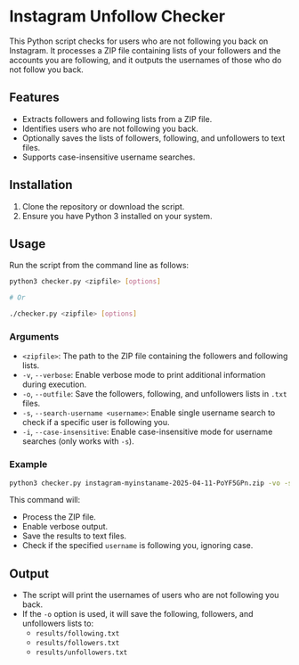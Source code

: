 # Instagram Unfollow Checker

This Python script checks for users who are not following you back on Instagram. It processes a ZIP file containing lists of your followers and the accounts you are following, and it outputs the usernames of those who do not follow you back.

## Features

- Extracts followers and following lists from a ZIP file.
- Identifies users who are not following you back.
- Optionally saves the lists of followers, following, and unfollowers to text files.
- Supports case-insensitive username searches.

## Installation

1. Clone the repository or download the script.
2. Ensure you have Python 3 installed on your system.

## Usage

Run the script from the command line as follows:

```bash
python3 checker.py <zipfile> [options]

# Or

./checker.py <zipfile> [options]
```

### Arguments

- `<zipfile>`: The path to the ZIP file containing the followers and following lists.
- `-v`, `--verbose`: Enable verbose mode to print additional information during execution.
- `-o`, `--outfile`: Save the followers, following, and unfollowers lists in `.txt` files.
- `-s`, `--search-username <username>`: Enable single username search to check if a specific user is following you.
- `-i`, `--case-insensitive`: Enable case-insensitive mode for username searches (only works with `-s`).

### Example

```bash
python3 checker.py instagram-myinstaname-2025-04-11-PoYF5GPn.zip -vo -s username -i
```

This command will:
- Process the ZIP file.
- Enable verbose output.
- Save the results to text files.
- Check if the specified `username` is following you, ignoring case.

## Output

- The script will print the usernames of users who are not following you back.
- If the `-o` option is used, it will save the following, followers, and unfollowers lists to:
  - `results/following.txt`
  - `results/followers.txt`
  - `results/unfollowers.txt`
  